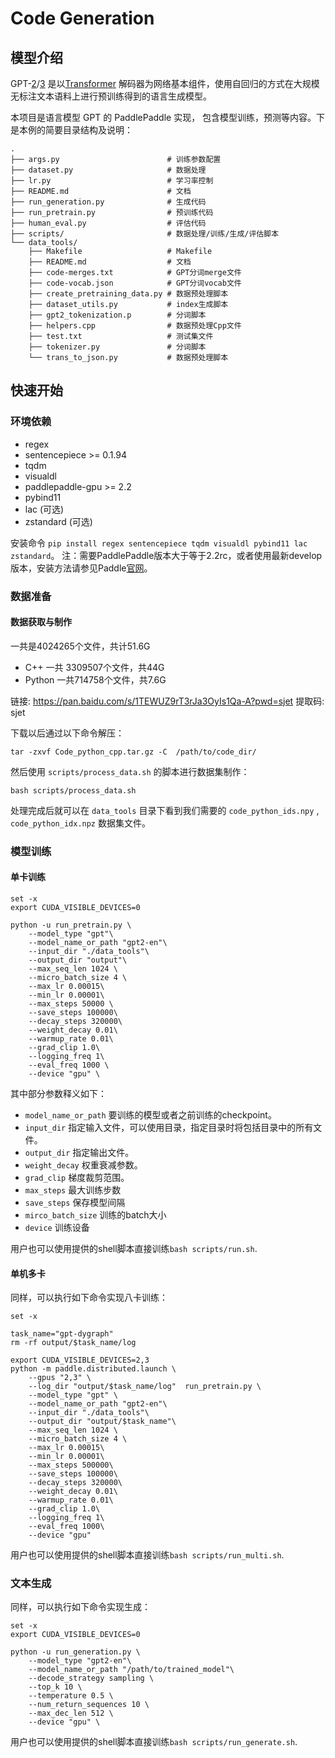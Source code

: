 # Code Generation

## 模型介绍
GPT-[2](https://cdn.openai.com/better-language-models/language_models_are_unsupervised_multitask_learners.pdf)/[3](https://arxiv.org/pdf/2005.14165.pdf) 是以[Transformer](https://arxiv.org/abs/1706.03762) 解码器为网络基本组件，使用自回归的方式在大规模无标注文本语料上进行预训练得到的语言生成模型。

本项目是语言模型 GPT 的 PaddlePaddle 实现， 包含模型训练，预测等内容。下是本例的简要目录结构及说明：

```text
.
├── args.py                        # 训练参数配置
├── dataset.py                     # 数据处理
├── lr.py                          # 学习率控制
├── README.md                      # 文档
├── run_generation.py              # 生成代码
├── run_pretrain.py                # 预训练代码
├── human_eval.py                  # 评估代码
├── scripts/                       # 数据处理/训练/生成/评估脚本
└── data_tools/  
    ├── Makefile                   # Makefile
    ├── README.md                  # 文档
    ├── code-merges.txt            # GPT分词merge文件
    ├── code-vocab.json            # GPT分词vocab文件
    ├── create_pretraining_data.py # 数据预处理脚本
    ├── dataset_utils.py           # index生成脚本
    ├── gpt2_tokenization.p        # 分词脚本
    ├── helpers.cpp                # 数据预处理Cpp文件
    ├── test.txt                   # 测试集文件
    ├── tokenizer.py               # 分词脚本
    └── trans_to_json.py           # 数据预处理脚本
```

## 快速开始

### 环境依赖

- regex
- sentencepiece >= 0.1.94
- tqdm
- visualdl
- paddlepaddle-gpu >= 2.2
- pybind11
- lac (可选)
- zstandard (可选)

安装命令 `pip install regex sentencepiece tqdm visualdl pybind11 lac zstandard`。
注：需要PaddlePaddle版本大于等于2.2rc，或者使用最新develop版本，安装方法请参见Paddle[官网](https://www.paddlepaddle.org.cn)。

### 数据准备

#### 数据获取与制作

一共是4024265个文件，共计51.6G
- C++ 一共 3309507个文件，共44G  
- Python 一共714758个文件，共7.6G

链接: https://pan.baidu.com/s/1TEWUZ9rT3rJa3OyIs1Qa-A?pwd=sjet 提取码: sjet

下载以后通过以下命令解压：

```shell
tar -zxvf Code_python_cpp.tar.gz -C  /path/to/code_dir/
```

然后使用 `scripts/process_data.sh` 的脚本进行数据集制作：
```shell
bash scripts/process_data.sh
```
处理完成后就可以在 `data_tools` 目录下看到我们需要的 `code_python_ids.npy` ,  `code_python_idx.npz` 数据集文件。


### 模型训练

#### 单卡训练

```shell
set -x
export CUDA_VISIBLE_DEVICES=0

python -u run_pretrain.py \
    --model_type "gpt"\
    --model_name_or_path "gpt2-en"\
    --input_dir "./data_tools"\
    --output_dir "output"\
    --max_seq_len 1024 \
    --micro_batch_size 4 \
    --max_lr 0.00015\
    --min_lr 0.00001\
    --max_steps 50000 \
    --save_steps 100000\
    --decay_steps 320000\
    --weight_decay 0.01\
    --warmup_rate 0.01\
    --grad_clip 1.0\
    --logging_freq 1\
    --eval_freq 1000 \
    --device "gpu" \
```

其中部分参数释义如下：
- `model_name_or_path` 要训练的模型或者之前训练的checkpoint。
- `input_dir` 指定输入文件，可以使用目录，指定目录时将包括目录中的所有文件。
- `output_dir` 指定输出文件。
- `weight_decay` 权重衰减参数。
- `grad_clip` 梯度裁剪范围。
- `max_steps` 最大训练步数
- `save_steps` 保存模型间隔
- `mirco_batch_size` 训练的batch大小
- `device` 训练设备

用户也可以使用提供的shell脚本直接训练`bash scripts/run.sh`.

#### 单机多卡

同样，可以执行如下命令实现八卡训练：

```shell
set -x

task_name="gpt-dygraph"
rm -rf output/$task_name/log

export CUDA_VISIBLE_DEVICES=2,3
python -m paddle.distributed.launch \
    --gpus "2,3" \
    --log_dir "output/$task_name/log"  run_pretrain.py \
    --model_type "gpt" \
    --model_name_or_path "gpt2-en"\
    --input_dir "./data_tools"\
    --output_dir "output/$task_name"\
    --max_seq_len 1024 \
    --micro_batch_size 4 \
    --max_lr 0.00015\
    --min_lr 0.00001\
    --max_steps 500000\
    --save_steps 100000\
    --decay_steps 320000\
    --weight_decay 0.01\
    --warmup_rate 0.01\
    --grad_clip 1.0\
    --logging_freq 1\
    --eval_freq 1000\
    --device "gpu"
```

用户也可以使用提供的shell脚本直接训练`bash scripts/run_multi.sh`.

### 文本生成

同样，可以执行如下命令实现生成：

```shell
set -x
export CUDA_VISIBLE_DEVICES=0

python -u run_generation.py \
    --model_type "gpt2-en"\
    --model_name_or_path "/path/to/trained_model"\
    --decode_strategy sampling \
    --top_k 10 \
    --temperature 0.5 \
    --num_return_sequences 10 \
    --max_dec_len 512 \
    --device "gpu" \
```

用户也可以使用提供的shell脚本直接训练`bash scripts/run_generate.sh`.
